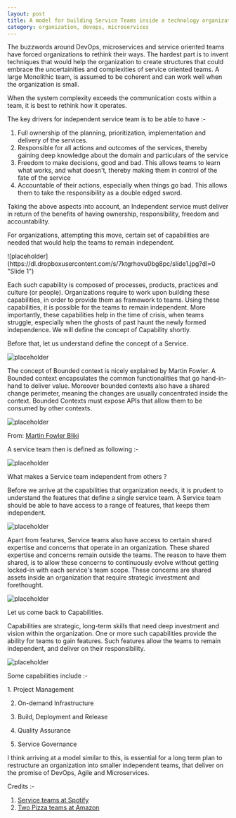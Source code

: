 ```yaml
---
layout: post
title: A model for building Service Teams inside a technology organization
category: organization, devops, microservices
---
```


<p>
 The buzzwords around DevOps, microservices and service oriented teams have forced organizations to rethink their ways. The hardest part is to invent techniques that would help the organization to create structures that could embrace the uncertainities and complexities of service oriented teams. A large Monolithic team, is assumed to be coherent and can work well when the organization is small. 

 When the system complexity exceeds the communication costs within a team, it is best to rethink how it operates. 

 The key drivers for independent service team is to be able to have :-
</p>

1. Full ownership of the planning, prioritization, implementation and delivery of the services. 
2. Responsible for all actions and outcomes of the services, thereby gaining deep knowledge about the domain and particulars of the service
3. Freedom to make decisions, good and bad. This allows teams to learn what works, and what doesn't, thereby making them in control of the fate of the service
4. Accountable of their actions, especially when things go bad. This allows them to take the responsibility as a double edged sword.

<p>
 Taking the above aspects into account, an Independent service must deliver in return of the benefits of having ownership, responsibility, freedom and accountability. 

 For organizations, attempting this move, certain set of capabilities are needed that would help the teams to remain independent. 

</p>
![placeholder](https://dl.dropboxusercontent.com/s/7ktgrhovu0bg8pc/slide1.jpg?dl=0
 "Slide 1")

<p>
 Each such capability is composed of processes, products, practices and culture (or people). Organizations require to work upon building these capabilities, in order to provide them as framework to teams. Using these capabilities, it is possible for the teams to remain independent. More importantly, these capabilities help in the time of crisis, when teams struggle, especially when the ghosts of past haunt the newly formed independence. We will define the concept of Capability shortly. 
</p>

<p>
 Before that, let us understand define the concept of a Service. 
</p>

 ![placeholder](https://dl.dropboxusercontent.com/s/7s0zxh0az3tk4z5/slide2.jpg?dl=0
 "Slide 2")

<p> 
 The concept of Bounded context is nicely explained by Martin Fowler. A Bounded context encapsulates the common functionalities that go hand-in-hand to deliver value. Moreover bounded contexts also have a shared change perimeter, meaning the changes are usually concentrated inside the context. Bounded Contexts must expose APIs that allow them to be consumed by other contexts. 
</p>

![placeholder](http://martinfowler.com/bliki/images/boundedContext/sketch.png
 "Bounded Context")

 From: <a href="http://martinfowler.com/bliki/BoundedContext.html">Martin Fowler Bliki</a>

<p>
 A service team then is defined as following :-
</p>

![placeholder](https://dl.dropboxusercontent.com/s/fn9lg55so0ywzub/slide3.jpg?dl=0
 "Slide 3")

<p>
 What makes a Service team independent from others ?

 Before we arrive at the capabilities that organization needs, it is prudent to understand the features that define a single service team. A Service team should be able to have access to a range of features, that keeps them independent. 
</p>

 ![placeholder](https://dl.dropboxusercontent.com/s/eh69etno1781ao1/slide4.jpg?dl=0
 "Slide 4")


<p>
 Apart from features, Service teams also have access to certain shared expertise and concerns that operate in an organization. These shared expertise and concerns remain outside the teams. The reason to have them shared, is to allow these concerns to continuously evolve without getting locked-in with each service's team scope. 
 These concerns are shared assets inside an organization that require strategic investment and forethought. 
</p>

 ![placeholder](https://dl.dropboxusercontent.com/s/imbw4f20vjft0zw/slide5.jpg?dl=0
 "Slide 5")

<p>
 Let us come back to Capabilities.
</p>

<p>
 Capabilities are strategic, long-term skills that need deep investment and vision within the organization. One or more such capabilities provide the ability for teams to gain features. Such features allow the teams to remain independent, and deliver on their responsibility.
</p>


 ![placeholder](https://dl.dropboxusercontent.com/s/wxid3gi4c1b14k9/slide6.jpg?dl=0
 "Slide 6")

<p>
Some capabilities include :-
</p>
1. Project Management

2. On-demand Infrastructure

3. Build, Deployment and Release 

4. Quality Assurance

5. Service Governance

<p>
I think arriving at a model similar to this, is essential for a long term plan to restructure an organization into smaller independent teams, that deliver on the promise of DevOps, Agile and Microservices.
</p>

<p>
Credits :-
</p>

1. <a target="_blank" href="https://dl.dropboxusercontent.com/u/1018963/Articles/SpotifyScaling.pdf">Service teams at Spotify</a>
2. <a target="_blank" href="http://blog.jasoncrawford.org/two-pizza-teams">Two Pizza teams at Amazon</a>




